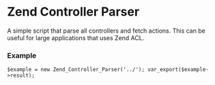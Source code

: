 # Zend Controller Parser
A simple script that parse all controllers and fetch actions. This can be useful for large applications that uses Zend ACL.


### Example

`$example = new Zend_Controller_Parser('../');
 var_export($example->result);`

